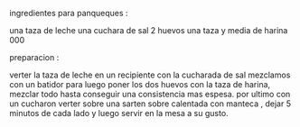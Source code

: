 ingredientes para panqueques :

una taza de leche
una cuchara de sal
2 huevos
una taza y media de harina 000

preparacion :

verter la taza de leche en un recipiente con la cucharada de sal
mezclamos con un batidor para luego poner los dos huevos con la taza de harina,
mezclar todo hasta conseguir una consistencia mas espesa.
por ultimo con un cucharon verter sobre una sarten sobre calentada con manteca ,
dejar 5 minutos de cada lado y luego servir en la mesa a su gusto.